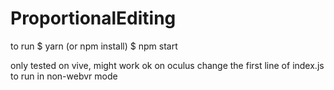 # ProportionalEditing

to run
$ yarn (or npm install)
$ npm start

only tested on vive, might work ok on oculus
change the first line of index.js to run in non-webvr mode
